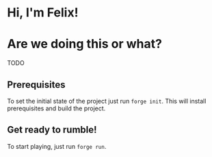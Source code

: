 # Hi, I'm Felix!

# Are we doing this or what?
TODO

## Prerequisites
To set the initial state of the project just run `forge init`. This will install prerequisites and build the project.

## Get ready to rumble!
To start playing, just run `forge run`.
